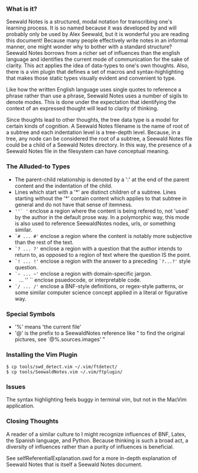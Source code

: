 ### What is it?

Seewald Notes is a structured, modal notation for transcribing one's learning process.  It is so named because it was developed by and will probably only be used by Alex Seewald, but it is wonderful you are reading this document! Because many people effectively write notes in an informal manner, one might wonder why to bother with a standard structure?  Seewald Notes borrows from a richer set of influences than the english language and identifies the current mode of communication for the sake of clarity. This act applies the idea of data-types to one's own thoughts. Also, there is a vim plugin that defines a set of macros and syntax-highlighting that makes those static types visually evident and convenient to type.

Like how the written English language uses single quotes to reference a phrase rather than use a phrase, Seewald Notes uses a number of sigils to denote modes.  This is done under the expectation that identifying the context of an expressed thought will lead to clarity of thinking.

Since thoughts lead to other thoughts, the tree data type is a model for certain kinds of cognition. A Seewald Notes filename is the name of root of a subtree and each indentation level is a tree-depth level. Because, in a tree, any node can be considered the root of a subtree, a Seewald Notes file could be a child of a Seewald Notes directory. In this way, the presence of a Seewald Notes file in the filesystem can have conceptual meaning.

### The Alluded-to Types

- The parent-child relationship is denoted by a ':' at the end of the parent content and the indentation of the child.
- Lines which start with a '\*' are distinct children of a subtree. Lines starting without the '\*' contain content which applies to that subtree in general and do not have that sense of itemness.
- `` ''` ' `` enclose a region where the content is being refered to, not 'used' by the author in the default prose way. In a polymorphic way, this mode is also used to reference SeewaldNotes nodes, urls, or something similar.
- `` `# ... #' `` enclose a region where the content is notably more subjective than the rest of the text.
- `` `? ... ?' `` enclose a region with a question that the author intends to return to, as opposed to a region of text where the question IS the point.
- `` `! ... !' `` enclose a region with the answer to a preceding `` `?...?' `` style question.
- `` `~ ... ~' `` enclose a region with domain-specific jargon.
- `` `` ... '' `` enclose psuedocode, or interpretable code.
- `` `/ ... /' `` enclose a BNF-style definitions, or regex-style patterns, or some similar computer science concept applied in a literal or figurative way.

### Special Symbols
- '%' means 'the current file'
- '@' is the prefix to a SeewaldNotes reference like " to find the original pictures, see `@%.sources.images' "

### Installing the Vim Plugin
```
$ cp tools/swd_detect.vim ~/.vim/ftdetect/
$ cp tools/SeewaldNotes.vim ~/.vim/ftplugin/
```

### Issues
The syntax highlighting feels buggy in terminal vim, but not in the MacVim application.

### Closing Thoughts

A reader of a similar culture to I might recognize influences of BNF, Latex, the Spanish language, and Python. Because thinking is such a broad act, a diversity of influences rather than a purity of influences is beneficial.

See selfReferentialExplanation.swd for a more in-depth explanation of Seewald Notes that is itself a Seewald Notes document.
